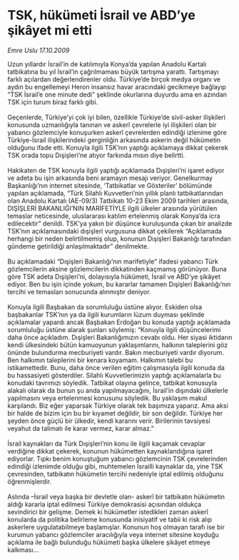 # TSK, hükümeti İsrail ve ABD’ye şikâyet mi etti

*Emre Uslu 17.10.2009*

<div class="taraf_structure_2col_1zq">
<div class="margen_n">



 <p>Uzun yıllardır İsrail’in de katılımıyla Konya’da yapılan Anadolu Kartalı tatbikatına bu yıl İsrail’in çağrılmaması büyük tartışma yarattı. Tartışmayı farklı açılardan değerlendirenler oldu. Türkiye’de birçok medya organı ve aydın bu engellemeyi Heron insansız havar aracındaki gecikmeye bağlayıp “TSK İsrail’e one minute dedi” şeklinde okurlarına duyurdu ama en azından TSK için turum biraz farklı gibi. <br/><br/>Geçenlerde, Türkiye’yi çok iyi bilen, özellikle Türkiye’de sivil-asker ilişkileri konusunda uzmanlığıyla tanınan ve askerî çevrelerle iyi ilişkileri olan bir yabancı gözlemciyle konuşurken askerî çevrelerden edindiği izlenime göre Türkiye-İsrail ilişkilerindeki gerginliğin arkasında askerin değil hükümetin olduğunu ifade etti. Konuyla ilgili TSK’nın yaptığı açıklamaya dikkat çekerek TSK orada topu Dışişleri’ne atıyor farkında mısın diye belirtti. <br/><br/>Hakikaten de TSK konuyla ilgili yaptığı açıklamada Dışişleri’ni işaret ediyor ve adeta bu işin arkasında beni aramayın mesajı veriyor. Genelkurmay Başkanlığı’nın internet sitesinde, ‘Tatbikatlar ve Gösteriler’ bölümünde yapılan açıklamada, “Türk Silahlı Kuvvetleri’nin yıllık planlı tatbikatlarından olan Anadolu Kartalı (AE-09/3) Tatbikatı 10-23 Ekim 2009 tarihleri arasında, DIŞİŞLERİ BAKANLIĞI’NIN MARİFETİYLE ilgili ülkeler arasında yürütülen temaslar neticesinde, uluslararası katılım ertelenmiş olarak Konya’da icra edilecektir” denildi. TSK’ya yakın bir düşünce kuruluşunda çıkan bir analizde TSK’nın açıklamasındaki dışişleri vurgusuna dikkat çekilerek “Açıklamada herhangi bir neden belirtilmemiş olup, konunun Dışişleri Bakanlığı tarafından gündeme getirildiği anlaşılmaktadır” denilmekte. <br/><br/>Bu açıklamadaki “Dışişleri Bakanlığı’nın marifetiyle” ifadesi yabancı Türk gözlemcilerin aksine gözlemcilerin dikkatinden kaçmamış görünüyor. Buna göre TSK adeta Dışişleri’ni, dolayısıyla hükümeti, İsrail ve ABD’ye şikâyet ediyor. Ben bu işin içinde yokum, bu kararlar tamamen Dışişleri Bakanlığı’nın tercihi ve temasları sonucunda alınmıştır deniyor. <br/><br/>Konuyla ilgili Başbakan da sorumluluğu üstüne alıyor. Eskiden olsa başbakanlar TSK’nın ya da ilgili kurumların lüzum duyması şeklinde açıklamalar yapardı ancak Başbakan Erdoğan bu konuda yaptığı açıklamada sorumluluğu üstüne alarak şunları söylemiş: “Konuyla ilgili düşüncelerimi daha önce açıkladım. Dışişleri Bakanlığımızın cevabı oldu. Her siyasi iktidarın kendi ülkesindeki bütün kamuoyunun yaklaşımlarını, halkının taleplerini göz önünde bulundurma mecburiyeti vardır. Bakın mecburiyeti vardır diyorum. Ben halkımın taleplerini bir kenara koyamam. Halkımın talebi bu istikamettedir. Bunu, daha önce verilen eğitim çalışmasıyla ilgili konuda da bu hassasiyeti gösterdiler. Silahlı Kuvvetlerimizin yaptığı açıklamalarla bu konudaki tavrımızı söyledik. Tatbikat olayına gelince, tatbikat konusuyla alakalı olarak da bunun şu anda yapılmayacağını, İsrail’in dışındaki ülkelerle yapılmasını veya ertelenmesi konusunu söyledik. Bu yaklaşım makul karşılandı. Biz eğer yaparsak Türkiye olarak tek başımıza yaparız. Ama aksi bir halde de bizim için bu bir kıyamet değildir, bir son değildir. Türkiye her şeyden önce güçlü bir ülkedir, kendi kararını verir. Birilerinin tavsiyesi veyahut da talimatı ile karar vermez, karar almaz.” <br/><br/>İsrail kaynakları da Türk Dışişleri’nin konu ile ilgili kaçamak cevaplar verdiğine dikkat çekerek, konunun hükümetten kaynaklandığına işaret ediyorlar. Tıpkı benim konuştuğum yabancı gözlemcinin TSK çevrelerinden edindiği izlenimde olduğu gibi, muhtemelen İsrailli kaynaklar da, yine TSK çevresinden, tatbikatın hükümetin tercihi nedeniyle iptal edilmiş olduğunu öğrenmişlerdir. <br/><br/>Aslında –İsrail veya başka bir devletle olan- askerî bir tatbikatın hükümetin aldığı kararla iptal edilmesi Türkiye demokrasisi açısından oldukça sevindirici bir gelişme. Demek ki hükümetler istedikleri zaman askerî konularda da politika belirleme konusunda inisiyatif ve tabii ki risk alıp askerlere uygulatabilmeye başlamışlar. Konunun hoş olmayan tarafı ise bir kurumun yabancı gözlemciler aracılığıyla veya internet sitesine koyduğu açıklama ile bağlı bulunduğu hükümeti başka ülkelere şikâyet etmeye kalkması...</p>
<br/>
<br/>
<br/>



<br/>


<div id="taraf_not">
</div>

</div>


</div>
